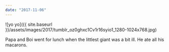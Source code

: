 ```yaml
---
date: "2017-11-06"
---
```


![yo yo]({{ site.baseurl }}/assets/images/2017/tumblr_oz0ghxc1Cv1r16syio1_1280-1024x768.jpg)

Papa and Boi went for lunch when the littlest giant was a bit ill. He ate all his macarons.
